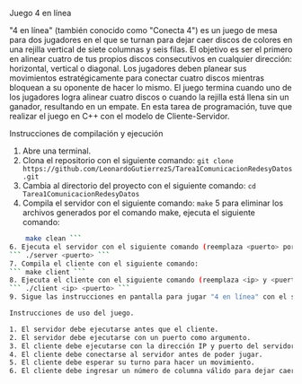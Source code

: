 Juego 4 en línea

"4 en línea" (también conocido como "Conecta 4") es un juego de mesa para dos jugadores en el que se turnan para dejar caer discos de colores en una rejilla vertical de siete columnas y seis filas. El objetivo es ser el primero en alinear cuatro de tus propios discos consecutivos en cualquier dirección: horizontal, vertical o diagonal. Los jugadores deben planear sus movimientos estratégicamente para conectar cuatro discos mientras bloquean a su oponente de hacer lo mismo. El juego termina cuando uno de los jugadores logra alinear cuatro discos o cuando la rejilla está llena sin un ganador, resultando en un empate. En esta tarea de programación, tuve que realizar el juego en C++ con el modelo de Cliente-Servidor.

Instrucciones de compilación y ejecución

1. Abre una terminal.
2. Clona el repositorio con el siguiente comando:
``` git clone https://github.com/LeonardoGutierrezS/Tarea1ComunicacionRedesyDatos.git ```
3. Cambia al directorio del proyecto con el siguiente comando:
``` cd Tarea1ComunicacionRedesyDatos ```
4. Compila el servidor con el siguiente comando:
``` make ```
5 para eliminar los archivos generados por el comando make, ejecuta el siguiente comando:

```bash 
    make clean ```
6. Ejecuta el servidor con el siguiente comando (reemplaza <puerto> por el puerto que desees):
``` ./server <puerto> ```
7. Compila el cliente con el siguiente comando:
``` make client ```
8. Ejecuta el cliente con el siguiente comando (reemplaza <ip> y <puerto> por la dirección IP y puerto del servidor, respectivamente):
``` ./client <ip> <puerto> ```
9. Sigue las instrucciones en pantalla para jugar "4 en línea" con el servidor.

Instrucciones de uso del juego.

1. El servidor debe ejecutarse antes que el cliente.
2. El servidor debe ejecutarse con un puerto como argumento.
3. El cliente debe ejecutarse con la dirección IP y puerto del servidor como argumentos.
4. El cliente debe conectarse al servidor antes de poder jugar.
5. El cliente debe esperar su turno para hacer un movimiento.
6. El cliente debe ingresar un número de columna válido para dejar caer un disco.